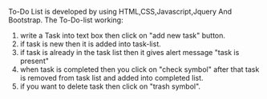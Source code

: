 To-Do List is developed by using HTML,CSS,Javascript,Jquery And Bootstrap.
 The To-Do-list working:
1. write a Task into text box then click on "add new task" button.
2. if task is new then it is added into task-list.
3. if task is already in the task list then it gives alert message "task is present"
4. when task is completed then you click on "check symbol" after that task is removed from task list and added into completed list.
5. if you want to delete task then click on "trash symbol".
